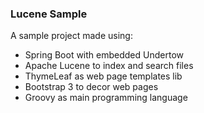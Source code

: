 ### Lucene Sample

A sample project made using:

- Spring Boot with embedded Undertow
- Apache Lucene to index and search files
- ThymeLeaf as web page templates lib
- Bootstrap 3 to decor web pages
- Groovy as main programming language